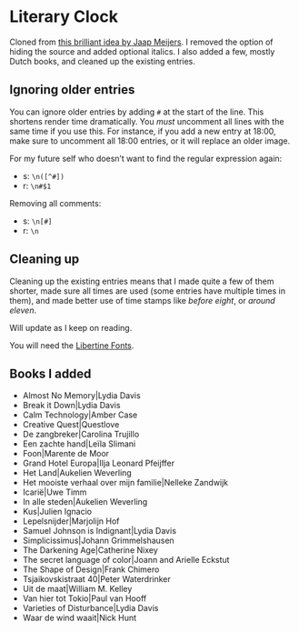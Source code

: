 # Literary Clock

Cloned from [this brilliant idea by Jaap Meijers](https://www.instructables.com/id/Literary-Clock-Made-From-E-reader/). I removed the option of hiding the source and added optional italics. I also added a few, mostly Dutch books, and cleaned up the existing entries. 

## Ignoring older entries

You can ignore older entries by adding `#` at the start of the line. This shortens render time dramatically. You *must* uncomment all lines with the same time if you use this. For instance, if you add a new entry at 18:00, make sure to uncomment all 18:00 entries, or it will replace an older image.

For my future self who doesn’t want to find the regular expression again: 

- s: `\n([^#])`
- r: `\n#$1`

Removing all comments: 

- s: `\n[#]`
- r: `\n`

## Cleaning up

Cleaning up the existing entries means that I made quite a few of them shorter, made sure all times are used (some entries have multiple times in them), and made better use of time stamps like *before eight*, or *around eleven*.

Will update as I keep on reading.

You will need the [Libertine Fonts](http://libertine-fonts.org/show-me/).

## Books I added

- Almost No Memory|Lydia Davis
- Break it Down|Lydia Davis
- Calm Technology|Amber Case
- Creative Quest|Questlove
- De zangbreker|Carolina Trujillo
- Een zachte hand|Leïla Slimani
- Foon|Marente de Moor
- Grand Hotel Europa|Ilja Leonard Pfeijffer
- Het Land|Aukelien Weverling
- Het mooiste verhaal over mijn familie|Nelleke Zandwijk
- Icarië|Uwe Timm
- In alle steden|Aukelien Weverling
- Kus|Julien Ignacio
- Lepelsnijder|Marjolijn Hof
- Samuel Johnson is Indignant|Lydia Davis
- Simplicissimus|Johann Grimmelshausen
- The Darkening Age|Catherine Nixey
- The secret language of color|Joann and Arielle Eckstut
- The Shape of Design|Frank Chimero
- Tsjaikovskistraat 40|Peter Waterdrinker
- Uit de maat|William M. Kelley
- Van hier tot Tokio|Paul van Hooff
- Varieties of Disturbance|Lydia Davis
- Waar de wind waait|Nick Hunt
